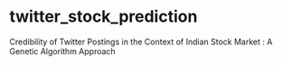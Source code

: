 # twitter_stock_prediction
Credibility of Twitter Postings in the Context of Indian Stock Market : A Genetic Algorithm Approach
